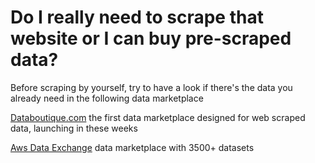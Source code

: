 # Do I really need to scrape that website or I can buy pre-scraped data?
Before scraping by yourself, try to have a look if there's the data you already need in the following data marketplace

[Databoutique.com](https://www.databoutique.com/) the first data marketplace designed for web scraped data, launching in these weeks

[Aws Data Exchange](https://aws.amazon.com/data-exchange/) data marketplace with 3500+ datasets

